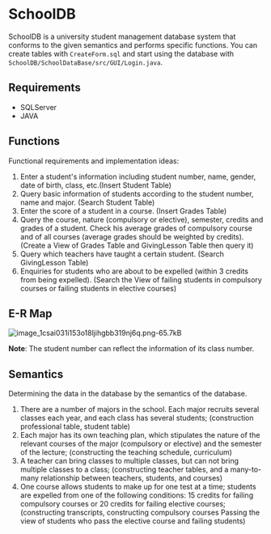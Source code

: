 # SchoolDB

SchoolDB is a university student management database system that conforms to the given semantics and performs specific functions. You can create tables with `CreateForm.sql` and start using the database with `SchoolDB/SchoolDataBase/src/GUI/Login.java`. 

## Requirements

- SQLServer
- JAVA

## Functions

Functional requirements and implementation ideas:

1. Enter a student's information including student number, name, gender, date of birth, class, etc.(Insert Student Table)
2. Query basic information of students according to the student number, name and major. (Search Student Table)
3. Enter the score of a student in a course. (Insert Grades Table)
4. Query the course, nature (compulsory or elective), semester, credits and grades of a student. Check his average grades of compulsory course and of all courses (average grades should be weighted by credits). (Create a View of Grades Table and GivingLesson Table then query it)
5. Query which teachers have taught a certain student. (Search GivingLesson Table)
6. Enquiries for students who are about to be expelled (within 3 credits from being expelled). (Search the View of failing students in compulsory courses or failing students in elective courses)

## E-R Map

![image_1csai031i153o18ljihgbb319nj6q.png-65.7kB][1]

**Note**: The student number can reflect the information of its class number.

## Semantics

Determining the data in the database by the semantics of the database. 

1. There are a number of majors in the school. Each major recruits several classes each year, and each class has several students; (construction professional table, student table)
2. Each major has its own teaching plan, which stipulates the nature of the relevant courses of the major (compulsory or elective) and the semester of the lecture; (constructing the teaching schedule, curriculum)
3. A teacher can bring classes to multiple classes, but can not bring multiple classes to a class; (constructing teacher tables, and a many-to-many relationship between teachers, students, and courses)
4. One course allows students to make up for one test at a time; students are expelled from one of the following conditions: 15 credits for failing compulsory courses or 20 credits for failing elective courses; (constructing transcripts, constructing compulsory courses Passing the view of students who pass the elective course and failing students)

  [1]: http://static.zybuluo.com/JosieException/wx2ypkeh8f433z6tl3d96hr7/image_1csai031i153o18ljihgbb319nj6q.png
